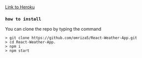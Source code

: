 [Link to Heroku](https://omriweatherapp.herokuapp.com/)

### `how to install`

You can clone the repo by typing the command

```console
> git clone https://github.com/omriza5/React-Weather-App.git
> cd React-Weather-App.
> npm i
> npm start
```
